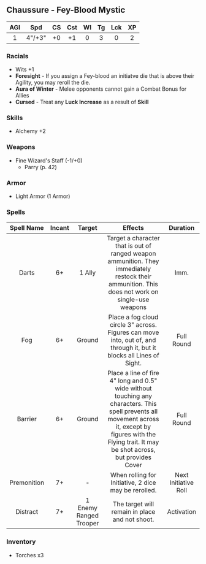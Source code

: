 ## Chaussure - Fey-Blood Mystic

| AGI |  Spd   | CS  | Cst | Wl  | Tg  | Lck | XP  |
|:---:|:------:|:---:|:---:|:---:|:---:| :---: |:---:|
|  1  | 4"/+3" | +0  | +1  |  0  |  3  | 0   |  2  |

### Racials
- Wits +1
- **Foresight** - If you assign a Fey-blood an initiatve die that is above their Agility, you may reroll the die.
- **Aura of Winter** - Melee opponents cannot gain a Combat Bonus for Allies
- **Cursed** - Treat any **Luck Increase** as a result of **Skill**

### Skills
- Alchemy +2

### Weapons
- Fine Wizard's Staff (-1/+0)
	- Parry (p. 42)

### Armor
- Light Armor (1 Armor)

### Spells

| Spell Name  | Incant |         Target         |                                                                                                  Effects                                                                                                   |       Duration       |
|:-----------:|:------:|:----------------------:|:----------------------------------------------------------------------------------------------------------------------------------------------------------------------------------------------------------:|:--------------------:|
|    Darts    |   6+   |         1 Ally         |                              Target a character that is out of ranged weapon ammunition. They immediately restock their ammunition. This does not work on single-use weapons                               |         Imm.         |
|     Fog     |   6+   |         Ground         |                                            Place a fog cloud circle 3" across. Figures can move into, out of, and through it, but it blocks all Lines of Sight.                                            |      Full Round      |
|   Barrier   |   6+   |         Ground         | Place a line of fire 4" long and 0.5" wide without touching any characters. This spell prevents all movement across it, except by figures with the Flying trait. It may be shot across, but provides Cover |      Full Round      |
| Premonition |   7+   |           -            |                                                                            When rolling for Initiative, 2 dice may be rerolled.                                                                            | Next Initiative Roll |
|  Distract   |   7+   | 1 Enemy Ranged Trooper |                                                                               The target will remain in place and not shoot.                                                                               | Activation                     |

### Inventory
- Torches x3
